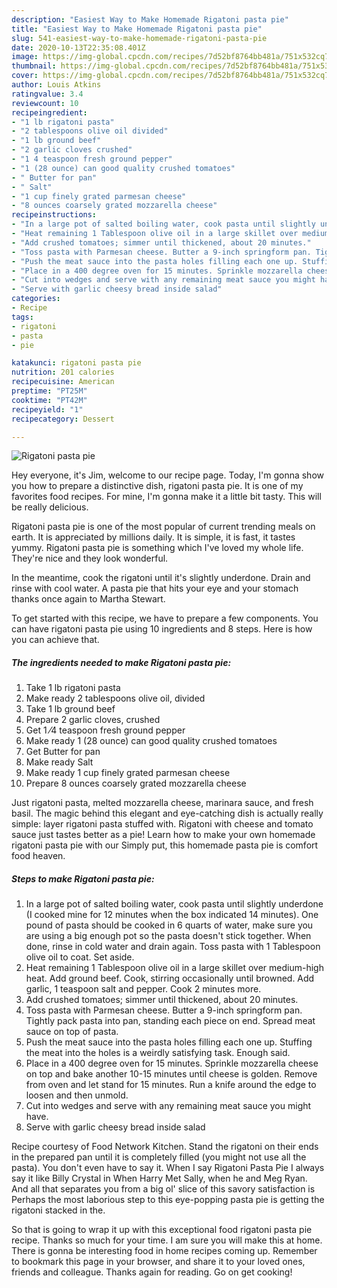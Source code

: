 ```yaml
---
description: "Easiest Way to Make Homemade Rigatoni pasta pie"
title: "Easiest Way to Make Homemade Rigatoni pasta pie"
slug: 541-easiest-way-to-make-homemade-rigatoni-pasta-pie
date: 2020-10-13T22:35:08.401Z
image: https://img-global.cpcdn.com/recipes/7d52bf8764bb481a/751x532cq70/rigatoni-pasta-pie-recipe-main-photo.jpg
thumbnail: https://img-global.cpcdn.com/recipes/7d52bf8764bb481a/751x532cq70/rigatoni-pasta-pie-recipe-main-photo.jpg
cover: https://img-global.cpcdn.com/recipes/7d52bf8764bb481a/751x532cq70/rigatoni-pasta-pie-recipe-main-photo.jpg
author: Louis Atkins
ratingvalue: 3.4
reviewcount: 10
recipeingredient:
- "1 lb rigatoni pasta"
- "2 tablespoons olive oil divided"
- "1 lb ground beef"
- "2 garlic cloves crushed"
- "1 4 teaspoon fresh ground pepper"
- "1 (28 ounce) can good quality crushed tomatoes"
- " Butter for pan"
- " Salt"
- "1 cup finely grated parmesan cheese"
- "8 ounces coarsely grated mozzarella cheese"
recipeinstructions:
- "In a large pot of salted boiling water, cook pasta until slightly underdone (I cooked mine for 12 minutes when the box indicated 14 minutes). One pound of pasta should be cooked in 6 quarts of water, make sure you are using a big enough pot so the pasta doesn&#39;t stick together. When done, rinse in cold water and drain again. Toss pasta with 1 Tablespoon olive oil to coat. Set aside."
- "Heat remaining 1 Tablespoon olive oil in a large skillet over medium-high heat. Add ground beef. Cook, stirring occasionally until browned. Add garlic, 1 teaspoon salt and pepper. Cook 2 minutes more."
- "Add crushed tomatoes; simmer until thickened, about 20 minutes."
- "Toss pasta with Parmesan cheese. Butter a 9-inch springform pan. Tightly pack pasta into pan, standing each piece on end. Spread meat sauce on top of pasta."
- "Push the meat sauce into the pasta holes filling each one up. Stuffing the meat into the holes is a weirdly satisfying task. Enough said."
- "Place in a 400 degree oven for 15 minutes. Sprinkle mozzarella cheese on top and bake another 10-15 minutes until cheese is golden. Remove from oven and let stand for 15 minutes. Run a knife around the edge to loosen and then unmold."
- "Cut into wedges and serve with any remaining meat sauce you might have."
- "Serve with garlic cheesy bread inside salad"
categories:
- Recipe
tags:
- rigatoni
- pasta
- pie

katakunci: rigatoni pasta pie 
nutrition: 201 calories
recipecuisine: American
preptime: "PT25M"
cooktime: "PT42M"
recipeyield: "1"
recipecategory: Dessert

---
```



![Rigatoni pasta pie](https://img-global.cpcdn.com/recipes/7d52bf8764bb481a/751x532cq70/rigatoni-pasta-pie-recipe-main-photo.jpg)

Hey everyone, it's Jim, welcome to our recipe page. Today, I'm gonna show you how to prepare a distinctive dish, rigatoni pasta pie. It is one of my favorites food recipes. For mine, I'm gonna make it a little bit tasty. This will be really delicious.

Rigatoni pasta pie is one of the most popular of current trending meals on earth. It is appreciated by millions daily. It is simple, it is fast, it tastes yummy. Rigatoni pasta pie is something which I've loved my whole life. They're nice and they look wonderful.

In the meantime, cook the rigatoni until it&#39;s slightly underdone. Drain and rinse with cool water. A pasta pie that hits your eye and your stomach thanks once again to Martha Stewart.


To get started with this recipe, we have to prepare a few components. You can have rigatoni pasta pie using 10 ingredients and 8 steps. Here is how you can achieve that.

<!--inarticleads1-->

##### The ingredients needed to make Rigatoni pasta pie:

1. Take 1 lb rigatoni pasta
1. Make ready 2 tablespoons olive oil, divided
1. Take 1 lb ground beef
1. Prepare 2 garlic cloves, crushed
1. Get 1 ⁄4 teaspoon fresh ground pepper
1. Make ready 1 (28 ounce) can good quality crushed tomatoes
1. Get  Butter for pan
1. Make ready  Salt
1. Make ready 1 cup finely grated parmesan cheese
1. Prepare 8 ounces coarsely grated mozzarella cheese


Just rigatoni pasta, melted mozzarella cheese, marinara sauce, and fresh basil. The magic behind this elegant and eye-catching dish is actually really simple: layer rigatoni pasta stuffed with. Rigatoni with cheese and tomato sauce just tastes better as a pie! Learn how to make your own homemade rigatoni pasta pie with our Simply put, this homemade pasta pie is comfort food heaven. 

<!--inarticleads2-->

##### Steps to make Rigatoni pasta pie:

1. In a large pot of salted boiling water, cook pasta until slightly underdone (I cooked mine for 12 minutes when the box indicated 14 minutes). One pound of pasta should be cooked in 6 quarts of water, make sure you are using a big enough pot so the pasta doesn&#39;t stick together. When done, rinse in cold water and drain again. Toss pasta with 1 Tablespoon olive oil to coat. Set aside.
1. Heat remaining 1 Tablespoon olive oil in a large skillet over medium-high heat. Add ground beef. Cook, stirring occasionally until browned. Add garlic, 1 teaspoon salt and pepper. Cook 2 minutes more.
1. Add crushed tomatoes; simmer until thickened, about 20 minutes.
1. Toss pasta with Parmesan cheese. Butter a 9-inch springform pan. Tightly pack pasta into pan, standing each piece on end. Spread meat sauce on top of pasta.
1. Push the meat sauce into the pasta holes filling each one up. Stuffing the meat into the holes is a weirdly satisfying task. Enough said.
1. Place in a 400 degree oven for 15 minutes. Sprinkle mozzarella cheese on top and bake another 10-15 minutes until cheese is golden. Remove from oven and let stand for 15 minutes. Run a knife around the edge to loosen and then unmold.
1. Cut into wedges and serve with any remaining meat sauce you might have.
1. Serve with garlic cheesy bread inside salad


Recipe courtesy of Food Network Kitchen. Stand the rigatoni on their ends in the prepared pan until it is completely filled (you might not use all the pasta). You don&#39;t even have to say it. When I say Rigatoni Pasta Pie I always say it like Billy Crystal in When Harry Met Sally, when he and Meg Ryan. And all that separates you from a big ol&#39; slice of this savory satisfaction is Perhaps the most laborious step to this eye-popping pasta pie is getting the rigatoni stacked in the. 

So that is going to wrap it up with this exceptional food rigatoni pasta pie recipe. Thanks so much for your time. I am sure you will make this at home. There is gonna be interesting food in home recipes coming up. Remember to bookmark this page in your browser, and share it to your loved ones, friends and colleague. Thanks again for reading. Go on get cooking!
